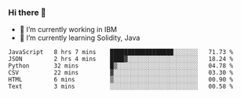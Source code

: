 ### Hi there 👋

<!--
**mathcodeman/mathcodeman** is a ✨ _special_ ✨ repository because its `README.md` (this file) appears on your GitHub profile.

Here are some ideas to get you started:

- 🔭 I’m currently working on ...
- 🌱 I’m currently learning ...
- 👯 I’m looking to collaborate on ...
- 🤔 I’m looking for help with ...
- 💬 Ask me about ...
- 📫 How to reach me: ...
- 😄 Pronouns: ...
- ⚡ Fun fact: ...
-->

- 🔭 I’m currently working in IBM
- 🌱 I’m currently learning Solidity, Java

<!--START_SECTION:waka-->

```text
JavaScript   8 hrs 7 mins    ██████████████████░░░░░░░   71.73 %
JSON         2 hrs 4 mins    ████▓░░░░░░░░░░░░░░░░░░░░   18.24 %
Python       32 mins         █▒░░░░░░░░░░░░░░░░░░░░░░░   04.78 %
CSV          22 mins         ▓░░░░░░░░░░░░░░░░░░░░░░░░   03.30 %
HTML         6 mins          ▒░░░░░░░░░░░░░░░░░░░░░░░░   00.90 %
Text         3 mins          ░░░░░░░░░░░░░░░░░░░░░░░░░   00.58 %
```

<!--END_SECTION:waka-->
